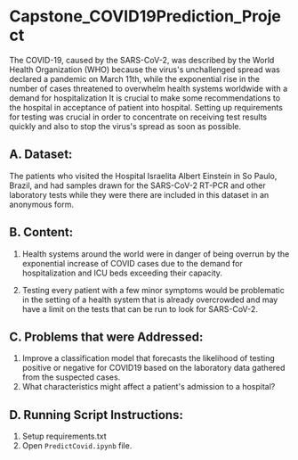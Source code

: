 # Capstone_COVID19Prediction_Project
The COVID-19, caused by the SARS-CoV-2, was described by the World Health Organization (WHO) because the virus's unchallenged spread was declared a pandemic on March 11th, while the exponential rise in the number of cases threatened to overwhelm health systems worldwide with a demand for hospitalization
It is crucial to make some recommendations to the hospital in acceptance of patient into hospital. Setting up requirements for testing was crucial in order to concentrate on receiving test results quickly and also to stop the virus's spread as soon as possible.
## A. Dataset: 
The patients who visited the Hospital Israelita Albert Einstein in So Paulo, Brazil, and had samples drawn for the SARS-CoV-2 RT-PCR and other laboratory tests while they were there are included in this dataset in an anonymous form. 

## B. Content: 

1. Health systems around the world were in danger of being overrun by the exponential increase of COVID cases due to the demand for hospitalization and ICU beds exceeding their capacity.

2. Testing every patient with a few minor symptoms would be problematic in the setting of a health system that is already overcrowded and may have a limit on the tests that can be run to look for SARS-CoV-2.

## C. Problems that were Addressed: 

1. Improve a classification model that forecasts the likelihood of testing positive or negative for COVID19 based on the laboratory data gathered from the suspected cases.
2. What characteristics might affect a patient's admission to a hospital?

## D. Running Script Instructions: 
1. Setup requirements.txt
2. Open `PredictCovid.ipynb` file. 
